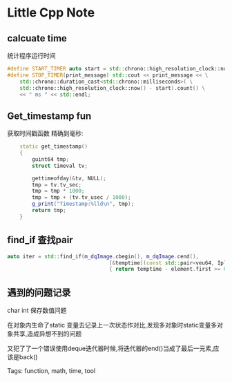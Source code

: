 # Little Cpp Note

## calcuate time

统计程序运行时间 

```cpp
#define START_TIMER auto start = std::chrono::high_resolution_clock::now(); 返回
#define STOP_TIMER(print_message) std::cout << print_message << \
    std::chrono::duration_cast<std::chrono::milliseconds>( \
    std::chrono::high_resolution_clock::now() - start).count() \
    << " ms " << std::endl;
```

## Get_timestamp fun

获取时间戳函数 精确到毫秒:

```cpp
    static get_timestamp()
    {
        guint64 tmp;
        struct timeval tv;

        gettimeofday(&tv, NULL);
        tmp = tv.tv_sec;
        tmp = tmp * 1000;
        tmp = tmp + (tv.tv_usec / 1000);
        g_print("Timestamp:%lld\n", tmp);
        return tmp;
    }
```

## find_if 查找pair

```cpp
auto iter = std::find_if(m_dqImage.cbegin(), m_dqImage.cend(),
                                 [&temptime](const std::pair<veu64, IplImage *> &element)
                                 { return temptime - element.first >= 0 && temptime - element.first <= 3; });
```

## 遇到的问题记录

char int 保存数值问题

在对象内生命了static 变量去记录上一次状态作对比,发现多对象时static变量多对象共享,造成异想不到的问题

又犯了了一个错误使用deque迭代器时候,将迭代器的end()当成了最后一元素,应该是back()

Tags:
  function, math, time, tool